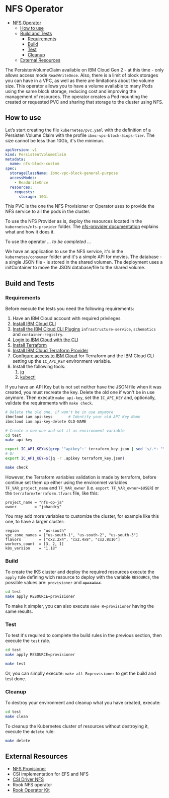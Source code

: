 # NFS Operator

- [NFS Operator](#nfs-operator)
  - [How to use](#how-to-use)
  - [Build and Tests](#build-and-tests)
    - [Requirements](#requirements)
    - [Build](#build)
    - [Test](#test)
    - [Cleanup](#cleanup)
  - [External Resources](#external-resources)

The PersistenVolumeClaim available on IBM Cloud Gen 2 - at this time - only allows access mode `ReadWriteOnce`. Also, there is a limit of block storages you can have in a VPC, as well as there are limitations about the volume size. This operator allows you to have a volume available to many Pods using the same block storage, reducing cost and improving the management of resources. The operator creates a Pod mounting the created or requested PVC and sharing that storage to the cluster using NFS.

## How to use

Let’s start creating the file `kubernetes/pvc.yaml` with the definition of a Persisten Volume Claim with the profile `ibmc-vpc-block-5iops-tier`. The size cannot be less than 10Gb, it's the minimun.

```yaml
apiVersion: v1
kind: PersistentVolumeClaim
metadata:
  name: nfs-block-custom
spec:
  storageClassName: ibmc-vpc-block-general-purpose
  accessModes:
    - ReadWriteOnce
  resources:
    requests:
      storage: 10Gi
```

This PVC is the one the NFS Provisioner or Operator uses to provide the NFS service to all the pods in the cluster.

To use the NFS Provider as is, deploy the resources located in the `kubernetes/nfs-provider` folder. The [nfs-provider documentation](https://github.com/kubernetes-incubator/external-storage/blob/master/nfs/README.md#quickstart) explains what and how it does it.

To use the operator _... to be completed ..._

We have an application to use the NFS service, it's in the `kubernetes/consumer` folder and it's a simple API for movies. The database - a single JSON file - is stored in the shared volumen. The deployment uses a initContainer to move the JSON database/file to the shared volume.

## Build and Tests

### Requirements

Before execute the tests you need the following requirements:

1. Have an IBM Cloud account with required privileges
2. [Install IBM Cloud CLI](https://ibm.github.io/cloud-enterprise-examples/iac/setup-environment#install-ibm-cloud-cli)
3. [Install the IBM Cloud CLI Plugins](https://ibm.github.io/cloud-enterprise-examples/iac/setup-environment#ibm-cloud-cli-plugins) `infrastructure-service`, `schematics` and `container-registry`.
4. [Login to IBM Cloud with the CLI](https://ibm.github.io/cloud-enterprise-examples/iac/setup-environment#login-to-ibm-cloud)
5. [Install Terraform](https://ibm.github.io/cloud-enterprise-examples/iac/setup-environment#install-terraform)
6. [Install IBM Cloud Terraform Provider](https://ibm.github.io/cloud-enterprise-examples/iac/setup-environment#configure-access-to-ibm-cloud)
7. [Configure access to IBM Cloud](https://ibm.github.io/cloud-enterprise-examples/iac/setup-environment#configure-access-to-ibm-cloud) for Terraform and the IBM Cloud CLI setting up the `IC_API_KEY` environment variable.
8. Install the following tools:
   1. [jq](https://stedolan.github.io/jq/download/)
   2. [kubectl](https://kubernetes.io/docs/tasks/tools/install-kubectl/)

If you have an API Key but is not set neither have the JSON file when it was created, you must recreate the key. Delete the old one if won't be in use anymore. Then execute `make api-key`, set the `IC_API_KEY` and, optionally, validate the requirements with `make check`.

```bash
# Delete the old one, if won't be in use anymore
ibmcloud iam api-keys       # Identify your old API Key Name
ibmcloud iam api-key-delete OLD-NAME

# Create a new one and set it as environment variable
cd test
make api-key

export IC_API_KEY=$(grep '"apikey":' terraform_key.json | sed 's/.*: "\(.*\)".*/\1/')
# Or
export IC_API_KEY=$(jq -r .apikey terraform_key.json)

make check
```

However, the Terraform variables validation is made by terraform, before continue set them up either using the environmet variables `TF_VAR_project_name` and `TF_VAR_owner` (i.e. `export TF_VAR_owner=$USER`) or the `terraform/terraform.tfvars` file, like this:

```hcl
project_name = "nfs-op-ja"
owner        = "johandry"
```

You may add more variables to customize the cluster, for example like this one, to have a larger cluster:

```hcl
region         = "us-south"
vpc_zone_names = ["us-south-1", "us-south-2", "us-south-3"]
flavors        = ["cx2.2x4", "cx2.4x8", "cx2.8x16"]
workers_count  = [3, 2, 1]
k8s_version    = "1.18"
```

### Build

To create the IKS cluster and deploy the required resources execute the `apply` rule defining wich resource to deploy with the variable `RESOURCE`, the possible values are: `provisioner` and ~~`operator`~~.

```bash
cd test
make apply RESOURCE=provisioner
```

To make it simpler, you can also execute `make R=provisioner` having the same results.

### Test

To test it's required to complete the build rules in the previous section, then execute the `test` rule.

```bash
cd test
make apply RESOURCE=provisioner

make test
```

Or, you can simplly execute: `make all R=provisioner` to get the build and test done.

### Cleanup

To destroy your environment and cleanup what you have created, execute:

```bash
cd test
make clean
```

To cleanup the Kubernetes cluster of resources without destroying it, execute the `delete` rule:

```bash
make delete
```

## External Resources

- [NFS Provisioner](https://github.com/kubernetes-incubator/external-storage/tree/master/nfs)
- CSI implementation for EFS and NFS
- [CSI Driver NFS](https://github.com/kubernetes-csi/csi-driver-nfs)
- Rook NFS operator
- [Rook Operator Kit](https://github.com/rook/operator-kit)
